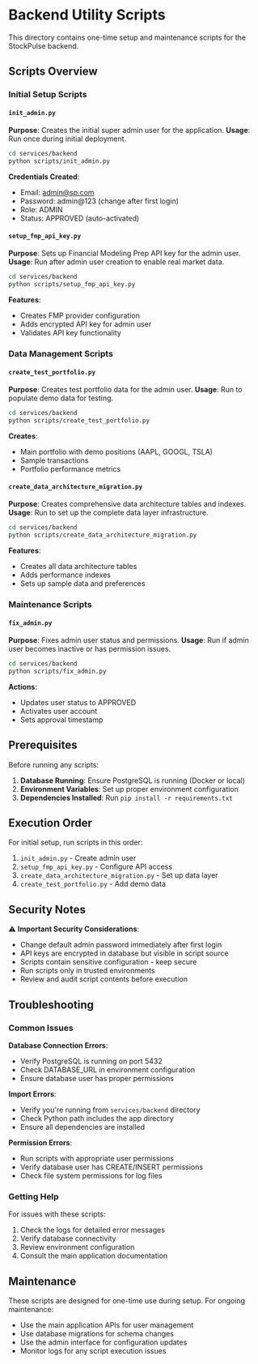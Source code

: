 # Backend Utility Scripts

This directory contains one-time setup and maintenance scripts for the StockPulse backend.

## Scripts Overview

### Initial Setup Scripts

#### `init_admin.py`

**Purpose**: Creates the initial super admin user for the application.
**Usage**: Run once during initial deployment.

```bash
cd services/backend
python scripts/init_admin.py
```

**Credentials Created**:

- Email: admin@sp.com
- Password: admin@123 (change after first login)
- Role: ADMIN
- Status: APPROVED (auto-activated)

#### `setup_fmp_api_key.py`

**Purpose**: Sets up Financial Modeling Prep API key for the admin user.
**Usage**: Run after admin user creation to enable real market data.

```bash
cd services/backend
python scripts/setup_fmp_api_key.py
```

**Features**:

- Creates FMP provider configuration
- Adds encrypted API key for admin user
- Validates API key functionality

### Data Management Scripts

#### `create_test_portfolio.py`

**Purpose**: Creates test portfolio data for the admin user.
**Usage**: Run to populate demo data for testing.

```bash
cd services/backend
python scripts/create_test_portfolio.py
```

**Creates**:

- Main portfolio with demo positions (AAPL, GOOGL, TSLA)
- Sample transactions
- Portfolio performance metrics

#### `create_data_architecture_migration.py`

**Purpose**: Creates comprehensive data architecture tables and indexes.
**Usage**: Run to set up the complete data layer infrastructure.

```bash
cd services/backend
python scripts/create_data_architecture_migration.py
```

**Features**:

- Creates all data architecture tables
- Adds performance indexes
- Sets up sample data and preferences

### Maintenance Scripts

#### `fix_admin.py`

**Purpose**: Fixes admin user status and permissions.
**Usage**: Run if admin user becomes inactive or has permission issues.

```bash
cd services/backend
python scripts/fix_admin.py
```

**Actions**:

- Updates user status to APPROVED
- Activates user account
- Sets approval timestamp

## Prerequisites

Before running any scripts:

1. **Database Running**: Ensure PostgreSQL is running (Docker or local)
2. **Environment Variables**: Set up proper environment configuration
3. **Dependencies Installed**: Run `pip install -r requirements.txt`

## Execution Order

For initial setup, run scripts in this order:

1. `init_admin.py` - Create admin user
2. `setup_fmp_api_key.py` - Configure API access
3. `create_data_architecture_migration.py` - Set up data layer
4. `create_test_portfolio.py` - Add demo data

## Security Notes

⚠️ **Important Security Considerations**:

- Change default admin password immediately after first login
- API keys are encrypted in database but visible in script source
- Scripts contain sensitive configuration - keep secure
- Run scripts only in trusted environments
- Review and audit script contents before execution

## Troubleshooting

### Common Issues

**Database Connection Errors**:

- Verify PostgreSQL is running on port 5432
- Check DATABASE_URL in environment configuration
- Ensure database user has proper permissions

**Import Errors**:

- Verify you're running from `services/backend` directory
- Check Python path includes the app directory
- Ensure all dependencies are installed

**Permission Errors**:

- Run scripts with appropriate user permissions
- Verify database user has CREATE/INSERT permissions
- Check file system permissions for log files

### Getting Help

For issues with these scripts:

1. Check the logs for detailed error messages
2. Verify database connectivity
3. Review environment configuration
4. Consult the main application documentation

## Maintenance

These scripts are designed for one-time use during setup. For ongoing maintenance:

- Use the main application APIs for user management
- Use database migrations for schema changes
- Use the admin interface for configuration updates
- Monitor logs for any script execution issues
